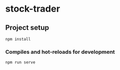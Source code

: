 # stock-trader

## Project setup
```
npm install
```

### Compiles and hot-reloads for development
```
npm run serve
```

